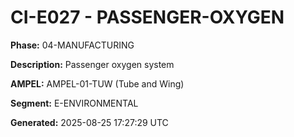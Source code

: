 # CI-E027 - PASSENGER-OXYGEN

**Phase:** 04-MANUFACTURING

**Description:** Passenger oxygen system

**AMPEL:** AMPEL-01-TUW (Tube and Wing)

**Segment:** E-ENVIRONMENTAL

**Generated:** 2025-08-25 17:27:29 UTC
